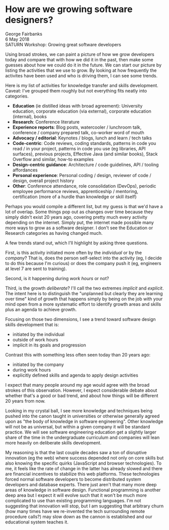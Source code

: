 # How are we growing software designers?

George Fairbanks<br>
6 May 2018<br>
SATURN Workshop: Growing great software developers

Using broad strokes, we can paint a picture of how we grow developers today and compare that with how we did it in the past, then make some guesses about how we could do it in the future.  We can start our picture by listing the activities that we use to grow.  By looking at how frequently the activites have been used and who is driving them, I can see some trends.

Here is my list of activities for knowledge transfer and skills development.  Caveat: I've grouped them roughly but not everything fits neatly into categories.

* __Education__ (ie distilled ideas with broad agreement):  University education, corporate education (via external), corporate education (internal), books
* __Research__:  Conference literature
* __Experience reports__:  Blog posts, watercooler / lunchroom talk, conference / company prepared talk, co-worker word of mouth
* __Advocacy / editorial__: Keynotes / blogs, lunch and learn / tech talks
* __Code-centric__:  Code reviews, coding standards, patterns in code you read / in your project, patterns in code you use (eg libraries, API surfaces), previous projects, Effective Java (and similar books), Stack Overflow and similar, how-to examples
* __Design-centric guidance__:  Architecture / code guidelines, API / tooling affordances
* __Personal experience__: Personal coding / design, reviewer of code / design, overall project history
* __Other__:  Conference attendance, role consolidation (DevOps), periodic employee performance reviews, apprenticeship / mentoring, certification (more of a hurdle than knowledge or skill itself)

Perhaps you would compile a different list, but my guess is that we'd have a lot of overlap.  Some things pop out as changes over time because they simply didn't exist 20 years ago, covering pretty much every activity depending on the internet.  Simply put, the internet made possible many more ways to grow as a software designer.  I don't see the Education or Research categories as having changed much.

A few trends stand out, which I'll highlight by asking three questions.  

First, is this activity initiated more often by the _individual_ or by the _company_?  That is, does the person self-select into the activity (eg, I decide to do this because I'm curious) or does the company push it (eg, engineers at level 7 are sent to training).

Second, is it happening during _work hours_ or not?  

Third, is the growth _deliberate_?  I'll call the two extremes _implicit_ and _explicit_.  The intent here is to distinguish the "unplanned but clearly they are learning over time" kind of growth that happens simply by being on the job with your mind open from a more systematic effort to identify growth areas and skills plus an agenda to achieve growth.

Focusing on those two dimensions, I see a trend toward software design skills development that is:

* initiated by the individual
* outside of work hours
* implicit in its goals and progression

Contrast this with something less often seen today than 20 years ago:

* initiated by the company
* during work hours
* explicitly defined skills and agenda to apply design activities

I expect that many people around my age would agree with the broad strokes of this observation.  However, I expect considerable debate about whether that's a good or bad trend, and about how things will be different 20 years from now.  

Looking in my crystal ball, I see more knowledge and techniques being pushed into the canon taught in universities or otherwise generally agreed upon as "the body of knowledge in software engineering".  Other knowledge will not be as universal, but within a given company it will be standard practice.  We will see software engineering education get a slightly larger share of the time in the undergraduate curriculum and companies will lean more heavily on deliberate skills development.  

My reasoning is that the last couple decades saw a ton of disruptive innovation (eg the web) where success depended not only on core skills but also knowing the specific quirks (JavaScript and browser technologies).  To me, it feels like the rate of change in the latter has already slowed and there are financial incentives to stabilize this web platforms.  These technologies forced normal software developers to become distributed system developers and database experts.  There just aren't that many more deep areas of knowledge in software design.  Functional programming is another deep area but I expect it will evolve such that it won't be much more complicated to use than existing programming languages.  I'm not suggesting that innovation will stop, but I am suggesting that arbitrary churn (how many times have we re-invented the tech surrounding remote procedure calls?) may slow down as the cannon is established and our educational system teaches it.
